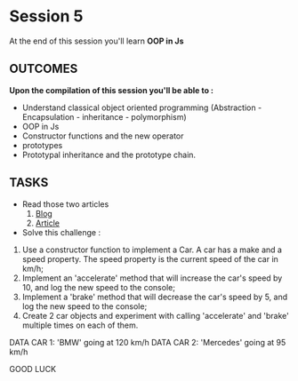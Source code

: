 # Session 5
At the end of this session you'll learn **OOP in Js**
## OUTCOMES
**Upon the compilation of this session you'll be able to :**
- Understand classical object oriented programming (Abstraction - Encapsulation - inheritance - polymorphism)   
- OOP in Js
- Constructor functions and the new operator
- prototypes
- Prototypal inheritance and the prototype chain.
## TASKS
- Read those two articles
    1. [Blog](https://akozdev.github.io/)
    2. [Article](https://www.thecodeship.com/web-development/methods-within-constructor-vs-prototype-in-javascript/)
- Solve this challenge :
1. Use a constructor function to implement a Car. A car has a make and a speed property. The speed property is the current speed of the car in km/h;
2. Implement an 'accelerate' method that will increase the car's speed by 10, and log the new speed to the console;
3. Implement a 'brake' method that will decrease the car's speed by 5, and log the new speed to the console;
4. Create 2 car objects and experiment with calling 'accelerate' and 'brake' multiple times on each of them.

DATA CAR 1: 'BMW' going at 120 km/h
DATA CAR 2: 'Mercedes' going at 95 km/h

GOOD LUCK 
